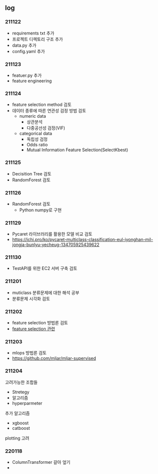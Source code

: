 ## log

### 211122

- requirements txt 추가
- 프로젝트 디렉토리 구조 추가
- data.py 추가
- config.yaml 추가

### 211123

- featuer.py 추가
- feature engineering

### 211124

- feature selection method 검토
- 데이터 종류에 따른 연관성 검정 방법 검토
  - numeric data
    - 상관분석
    - 다중공선성 검정(VIF)
  - categorical data
    - 독립성 검정
    - Odds ratio
    - Mutual Information Feature Selection(SelectKbest)
    

### 211125

- Decisition Tree 검토
- RandomForest 검토


### 211126

- RandomForest 검토
  + Python numpy로 구현
  

### 211129

- Pycaret 라이브러리를 활용한 모델 비교 검토
- https://ichi.pro/ko/pycaret-multiclass-classification-eul-iyonghan-mil-jongja-bunlyu-yecheug-134705925439622

### 211130

- TestAPI를 위한 EC2 서버 구축 검토


### 211201

- muticlass 분류문제에 대한 해석 공부 
- 분류문제 시각화 검토

### 211202

- feature selection 방법론 검토
- [feature selection 관련](https://towardsdatascience.com/the-3-ways-to-compute-feature-importance-in-the-random-forest-96c86b49e6d4)


### 211203

- mlops 방법론 검토
- https://github.com/mljar/mljar-supervised

### 211204

고려가능한 조합들

- Stretegy
- 알고리즘
- hyperparmeter

추가 알고리즘

- xgboost
- catboost

plotting 고려


### 220118

- ColumnTransformer 갈아 엎기
- 